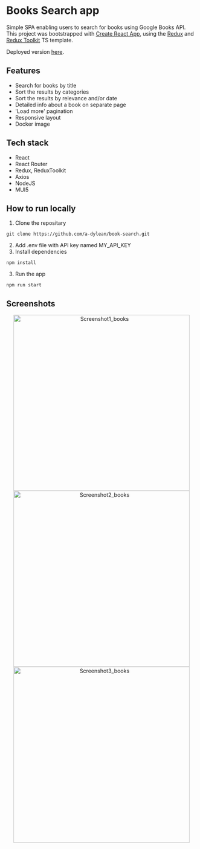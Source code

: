 # Books Search app #
Simple SPA enabling users to search for books using Google Books API. This project was bootstrapped with [Create React App](https://github.com/facebook/create-react-app), using the [Redux](https://redux.js.org/) and [Redux Toolkit](https://redux-toolkit.js.org/) TS template.

Deployed version [here](https://book-search-beryl.vercel.app/books/all).

## Features ##
* Search for books by title
* Sort the results by categories
* Sort the results by relevance and/or date
* Detailed info about a book on separate page
* 'Load more' pagination
* Responsive layout
* Docker image

## Tech stack ##
* React
* React Router
* Redux, ReduxToolkit
* Axios
* NodeJS
* MUI5

## How to run locally ##
1. Clone the repositary
```
git clone https://github.com/a-dylean/book-search.git
```
2. Add .env file with API key named MY_API_KEY
3. Install dependencies
```
npm install
```
3. Run the app
```
npm run start
```

## Screenshots ##
<p align="center" width="100%">
  <img width="466" alt="Screenshot1_books" src="https://github.com/a-dylean/book-search/assets/83976465/c1c4bac4-5f9c-4b4c-af68-13e276a05d01">
  <img width="466" alt="Screenshot2_books" src="https://github.com/a-dylean/book-search/assets/83976465/405812c2-3eb7-4ed2-9039-14ef60641e35">
  <img width="466" alt="Screenshot3_books" src="https://github.com/a-dylean/book-search/assets/83976465/750f23bf-8006-4e07-9a29-fb7fd7ce3e83">
</p>


